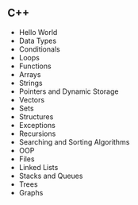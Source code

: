 ## C++

- Hello World
- Data Types
- Conditionals
- Loops
- Functions
- Arrays
- Strings
- Pointers and Dynamic Storage
- Vectors
- Sets
- Structures
- Exceptions
- Recursions
- Searching and Sorting Algorithms
- OOP
- Files
- Linked Lists
- Stacks and Queues
- Trees
- Graphs
